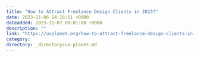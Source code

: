 ```yaml
---
title: "How to Attract Freelance Design Clients in 2023?"
date: 2023-11-06 14:16:11 +0000
dateadded: 2023-11-07 00:01:08 +0000
description: ""
link: "https://uxplanet.org/how-to-attract-freelance-design-clients-in-2023-497ac789821b?source=rss----819cc2aaeee0---4"
category:
directory: _directory/ux-planet.md
---
```

